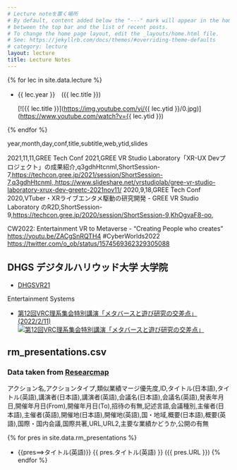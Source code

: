 ```yaml
---
# Lecture noteを置く場所
# By default, content added below the "---" mark will appear in the home page
# between the top bar and the list of recent posts.
# To change the home page layout, edit the _layouts/home.html file.
# See: https://jekyllrb.com/docs/themes/#overriding-theme-defaults
# category: lecture
layout: lecture
title: Lecture Notes
---
```


{% for lec in site.data.lecture %}


- {{ lec.year }}　({{ lec.title }})

  [![{{ lec.title }}](https://img.youtube.com/vi/{{ lec.ytid }}/0.jpg)](https://www.youtube.com/watch?v={{ lec.ytid }})

{% endfor %}

year,month,day,conf,title,subtitle,web,ytid,slides

2021,11,11,GREE Tech Conf 2021,GREE VR Studio Laboratory「XR-UX Devプロジェクト」の成果紹介,q3gdhHtcnmI,ShortSession-7,https://techcon.gree.jp/2021/session/ShortSession-7,q3gdhHtcnmI,,https://www.slideshare.net/vrstudiolab/gree-vr-studio-laboratory-xrux-dev-greetc-2021nov11/
2020,9,18,GREE Tech Conf 2020,VTuber・XRライブエンタメ駆動の研究開発 - GREE VR Studio Laboratory のR2D,ShortSession-9,https://techcon.gree.jp/2020/session/ShortSession-9,KhOgvaF8-oo,

CW2022:  Entertainment VR to Metaverse - “Creating People who creates” https://youtu.be/ZACgSnRQTH4 #CyberWorlds2022
https://twitter.com/o_ob/status/1574569362329305088

## DHGS デジタルハリウッド大学 大学院 

- [DHGSVR21](https://akihiko.shirai.as/dhgs/)

Entertainment Systems

- [第12回VRC理系集会特別講演「メタバースと遊び研究の交差点」(2022/2/11)](https://akihiko.shirai.as/lecture/2022/02/12/Rikei-Meetup.html)
[![第12回VRC理系集会特別講演「メタバースと遊び研究の交差点」](https://img.youtube.com/vi/wGlwf8bsLQ4/0.jpg)](https://www.youtube.com/watch?v=wGlwf8bsLQ4)


## rm_presentations.csv

### Data taken from [Researcmap](https://researchmap.jp/akihiko/presentations)

アクション名,アクションタイプ,類似業績マージ優先度,ID,タイトル(日本語),タイトル(英語),講演者(日本語),講演者(英語),会議名(日本語),会議名(英語),発表年月日,開催年月日(From),開催年月日(To),招待の有無,記述言語,会議種別,主催者(日本語),主催者(英語),開催地(日本語),開催地(英語),国・地域,概要(日本語),概要(英語),国際・国内会議,国際共著,URL,URL2,主要な業績かどうか,公開の有無


{% for pres in site.data.rm_presentations %}
- {{pres==>タイトル(英語)}} {{ pres.タイトル(英語) }}   ({{ pres.URL }})
{% endfor %}

